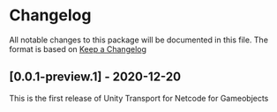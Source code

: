 # Changelog
All notable changes to this package will be documented in this file. The format is based on [Keep a Changelog](http://keepachangelog.com/en/1.0.0/)

## [0.0.1-preview.1] - 2020-12-20
This is the first release of Unity Transport for Netcode for Gameobjects
